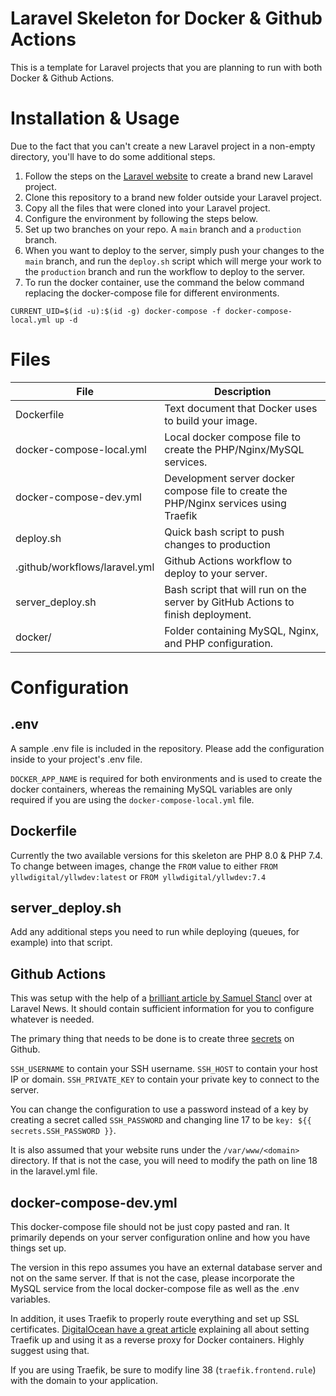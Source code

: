 # Laravel Skeleton for Docker & Github Actions
This is a template for Laravel projects that you are planning to run with both Docker & Github Actions.

# Installation & Usage
Due to the fact that you can't create a new Laravel project in a non-empty directory, you'll have to do some additional steps.

1. Follow the steps on the [Laravel website](https://laravel.com/docs/8.x/installation) to create a brand new Laravel project.
2. Clone this repository to a brand new folder outside your Laravel project.
3. Copy all the files that were cloned into your Laravel project.
4. Configure the environment by following the steps below.
5. Set up two branches on your repo. A `main` branch and a `production` branch.
6. When you want to deploy to the server, simply push your changes to the `main` branch, and run the `deploy.sh` script which will merge your work to the `production` branch and run the workflow to deploy to the server.
7. To run the docker container, use the command the below command replacing the docker-compose file for different environments.
```
CURRENT_UID=$(id -u):$(id -g) docker-compose -f docker-compose-local.yml up -d
```

# Files
| File | Description |
|------|-------------|
| Dockerfile | Text document that Docker uses to build your image. |
| docker-compose-local.yml | Local docker compose file to create the PHP/Nginx/MySQL services. |
| docker-compose-dev.yml | Development server docker compose file to create the PHP/Nginx services using Traefik |
| deploy.sh | Quick bash script to push changes to production |
| .github/workflows/laravel.yml | Github Actions workflow to deploy to your server. |
| server_deploy.sh | Bash script that will run on the server by GitHub Actions to finish deployment. |
| docker/ | Folder containing MySQL, Nginx, and PHP configuration.

# Configuration
## .env
A sample .env file is included in the repository. Please add the configuration inside to your project's .env file.

`DOCKER_APP_NAME` is required for both environments and is used to create the docker containers, whereas the remaining MySQL variables are only required if you are using the `docker-compose-local.yml` file. 

## Dockerfile
Currently the two available versions for this skeleton are PHP 8.0 & PHP 7.4. To change between images, change the `FROM` value to either `FROM yllwdigital/yllwdev:latest` or `FROM yllwdigital/yllwdev:7.4`

## server_deploy.sh
Add any additional steps you need to run while deploying (queues, for example) into that script.

## Github Actions
This was setup with the help of a [brilliant article by Samuel Stancl](https://laravel-news.com/push-deploy-with-github-actions) over at Laravel News. It should contain sufficient information for you to configure whatever is needed.

The primary thing that needs to be done is to create three [secrets](https://docs.github.com/en/actions/reference/encrypted-secrets) on Github.

`SSH_USERNAME` to contain your SSH username.
`SSH_HOST` to contain your host IP or domain.
`SSH_PRIVATE_KEY` to contain your private key to connect to the server.

You can change the configuration to use a password instead of a key by creating a secret called `SSH_PASSWORD` and changing line 17 to be `key: ${{  secrets.SSH_PASSWORD }}`.

It is also assumed that your website runs under the `/var/www/<domain>` directory. If that is not the case, you will need to modify the path on line 18 in the laravel.yml file.

## docker-compose-dev.yml
This docker-compose file should not be just copy pasted and ran. It primarily depends on your server configuration online and how you have things set up. 

The version in this repo assumes you have an external database server and not on the same server. If that is not the case, please incorporate the MySQL service from the local docker-compose file as well as the .env variables.

In addition, it uses Traefik to properly route everything and set up SSL certificates. [DigitalOcean have a great article](https://www.digitalocean.com/community/tutorials/how-to-use-traefik-v2-as-a-reverse-proxy-for-docker-containers-on-ubuntu-20-04) explaining all about setting Traefik up and using it as a reverse proxy for Docker containers. Highly suggest using that.

If you are using Traefik, be sure to modify line 38 (`traefik.frontend.rule`) with the domain to your application.
